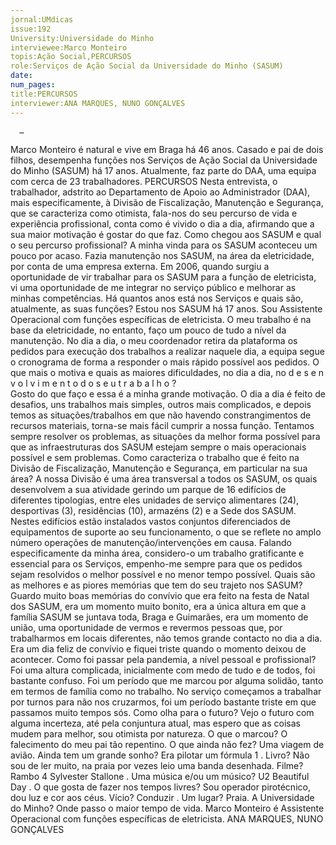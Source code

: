 ```yaml
---
jornal:UMdicas
issue:192
University:Universidade do Minho
interviewee:Marco Monteiro
topis:Ação Social,PERCURSOS
role:Serviços de Ação Social da Universidade do Minho (SASUM)
date:
num_pages:
title:PERCURSOS
interviewer:ANA MARQUES, NUNO GONÇALVES
---
```

      …
Marco Monteiro é natural e vive em Braga há 46 anos. Casado e pai de dois filhos, desempenha 
funções nos Serviços de Ação Social da Universidade do Minho (SASUM) há 17 anos. Atualmente, 
faz parte do DAA, uma equipa com cerca de 23 trabalhadores.
PERCURSOS
Nesta entrevista, o trabalhador, adstrito ao 
Departamento de Apoio ao Administrador 
(DAA), mais especificamente, à Divisão de 
Fiscalização, Manutenção e Segurança, que 
se caracteriza como otimista, fala-nos do seu 
percurso de vida e experiência profissional, 
conta como é vivido o dia a dia, afirmando 
que a sua maior motivação é gostar do que 
faz. 
Como chegou aos SASUM e qual o seu 
percurso profissional? 
A minha vinda para os SASUM aconteceu 
um pouco por acaso. Fazia manutenção 
nos SASUM, na área da eletricidade, por 
conta de uma empresa externa. Em 2006, 
quando surgiu a oportunidade de vir 
trabalhar para os SASUM para a função 
de eletricista, vi uma oportunidade de me 
integrar no serviço público e melhorar as 
minhas competências.
Há quantos anos está nos Serviços e quais são, atualmente, as suas funções?
Estou nos SASUM há 17 anos. Sou 
Assistente Operacional com funções 
específicas de eletricista. O meu trabalho 
é na base da eletricidade, no entanto, faço 
um pouco de tudo a nível da manutenção. 
No dia a dia, o meu coordenador retira da 
plataforma os pedidos para execução dos 
trabalhos a realizar naquele dia, a equipa 
segue o cronograma de forma a responder 
o mais rápido possível aos pedidos. 
O que mais o motiva e quais as 
maiores dificuldades, no dia a dia, no 
d e s e n v o l v i m e n t o  d o  s e u  t r a b a l h o ?                                                                                                                                
Gosto do que faço e essa é a minha grande 
motivação. O dia a dia é feito de desafios, 
uns trabalhos mais simples, outros 
mais complicados, e depois temos as 
situações/trabalhos em que não havendo 
constrangimentos de recursos materiais, 
torna-se mais fácil cumprir a nossa 
função. Tentamos sempre resolver os 
problemas, as situações da melhor forma 
possível para que as infraestruturas 
dos SASUM estejam sempre o mais 
operacionais possível e sem problemas. Como caracteriza o trabalho que é feito 
na Divisão de Fiscalização, Manutenção 
e Segurança, em particular na sua área?
A nossa Divisão é uma área transversal a 
todos os SASUM, os quais desenvolvem 
a sua atividade gerindo um parque de 16 
edifícios de diferentes tipologias, entre 
eles unidades de serviço alimentares 
(24), desportivas (3), residências (10), 
armazéns (2) e a Sede dos SASUM. 
Nestes edifícios estão instalados vastos 
conjuntos diferenciados de equipamentos 
de suporte ao seu funcionamento, o que 
se reflete no amplo número operações 
de manutenção/intervenções em causa. 
Falando especificamente da minha área, 
considero-o um trabalho gratificante e 
essencial para os Serviços, empenho-me 
sempre para que os pedidos sejam 
resolvidos o melhor possível e no menor 
tempo possível. 
Quais são as melhores e as piores 
memórias que tem do seu trajeto nos 
SASUM?
Guardo muito boas memórias do convívio 
que era feito na festa de Natal dos SASUM, era um momento muito bonito, era a 
única altura em que a família SASUM se 
juntava toda, Braga e Guimarães, era um 
momento de união, uma oportunidade 
de vermos e revermos pessoas que, por 
trabalharmos em locais diferentes, não 
temos grande contacto no dia a dia. Era 
um dia feliz de convívio e fiquei triste 
quando o momento deixou de acontecer. 
Como foi passar pela pandemia, a nível 
pessoal e profissional?
Foi uma altura complicada, inicialmente 
com medo de tudo e de todos, foi bastante 
confuso. Foi um período que me marcou 
por alguma solidão, tanto em termos de 
família como no trabalho. No serviço 
começamos a trabalhar por turnos para 
não nos cruzarmos, foi um período 
bastante triste em que passamos muito 
tempos sós. 
Como olha para o futuro?
Vejo o futuro com alguma incerteza, até 
pela conjuntura atual, mas espero que as 
coisas mudem para melhor, sou otimista 
por natureza. 
O que o marcou? 
O falecimento do meu pai tão repentino.
O que ainda não fez? 
Uma viagem de avião.
Ainda tem um grande sonho? 
Era pilotar um fórmula 1 .
Livro? 
Não sou de ler muito, na praia por vezes 
leio uma banda desenhada.
Filme? 
Rambo 4 Sylvester Stallone .
Uma música e/ou um músico? 
U2 Beautiful Day .
O que gosta de fazer nos tempos livres? 
Sou operador pirotécnico, dou luz e cor 
aos céus.
Vício? 
Conduzir .
Um lugar? 
Praia.
A Universidade do Minho? 
Onde passo o maior tempo de vida.
Marco Monteiro é Assistente Operacional com funções específicas de eletricista. ANA MARQUES, NUNO GONÇALVES